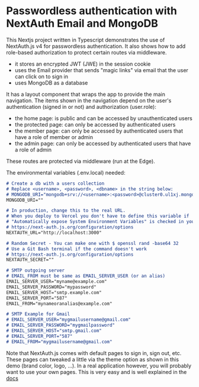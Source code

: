 # Passwordless authentication with NextAuth Email and MongoDB

This Nextjs project written in Typescript demonstrates the use of NextAuth.js v4 for passwordless authentication.
It also shows how to add role-based authorization to protect certain routes via middleware.

- it stores an encrypted JWT (JWE) in the session cookie
- uses the Email provider that sends "magic links" via email that the user can click on to sign in
- uses MongoDB as a database

It has a layout component that wraps the app to provide the main navigation.
The items shown in the navigation depend on the user's authentication (signed in or not) and authorization (user.role):

- the home page: is public and can be accessed by unauthenticated users
- the protected page: can only be accessed by authenticated users
- the member page: can only be accessed by authenticated users that have a role of member or admin
- the admin page: can only be accessed by authenticated users that have a role of admin

These routes are protected via middleware (run at the Edge).

The environmental variables (.env.local) needed:

```md
# Create a db with a users collection
# Replace <username>, <password>, <dbname> in the string below:
# MONGODB_URI="mongodb+srv://<username>:<password>@cluster0.ul1xj.mongodb.net/<dbname>?retryWrites=true&w=majority"
MONGODB_URI=""

# In production, change this to the real URL.
# When you deploy to Vercel you don't have to define this variable if 
# "Automatically expose System Environment Variables" is checked in your Project Settings.
# https://next-auth.js.org/configuration/options
NEXTAUTH_URL="http://localhost:3000"

# Random Secret - You can make one with $ openssl rand -base64 32
# Use a Git Bash terminal if the command doesn't work
# https://next-auth.js.org/configuration/options
NEXTAUTH_SECRET=""

# SMTP outgoing server
# EMAIL_FROM must be same as EMAIL_SERVER_USER (or an alias)
EMAIL_SERVER_USER="myname@example.com"
EMAIL_SERVER_PASSWORD="mypassword"
EMAIL_SERVER_HOST="smtp.example.com"
EMAIL_SERVER_PORT="587"
EMAIL_FROM="mynameoranalias@example.com"

# SMTP Example for Gmail
# EMAIL_SERVER_USER="mygmailusername@gmail.com"
# EMAIL_SERVER_PASSWORD="mygmailpassword"
# EMAIL_SERVER_HOST="smtp.gmail.com"
# EMAIL_SERVER_PORT="587"
# EMAIL_FROM="mygmailusername@gmail.com"
```

Note that NextAuth.js comes with default pages to sign in, sign out, etc.
These pages can tweaked a little via the theme option as shown in this demo (brand color, logo, ...).
In a real application however, you will probably want to use your own pages.
This is very easy and is well explained in the [docs](https://next-auth.js.org/configuration/pages)
